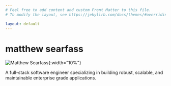 ```yaml
---
# Feel free to add content and custom Front Matter to this file.
# To modify the layout, see https://jekyllrb.com/docs/themes/#overriding-theme-defaults

layout: default
---
```

# matthew searfass 
![Matthew Searfass](https://openmoji.org/data/color/svg/1F468-1F3FB-200D-1F9B0.svg "Matt's Avatar"){:width="10%"}

A full-stack software engineer specializing in building robust, scalable, and maintainable enterprise grade applications.